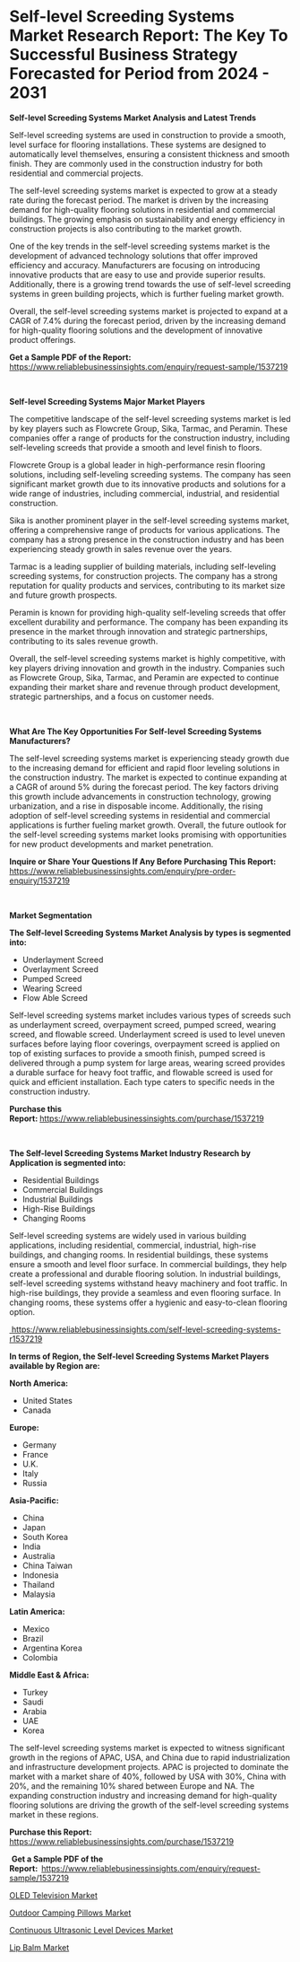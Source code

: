 <p><h1>Self-level Screeding Systems Market Research Report: The Key To Successful Business Strategy Forecasted for Period from 2024 - 2031</h1></p><p><strong>Self-level Screeding Systems Market Analysis and Latest Trends</strong></p>
<p><p>Self-level screeding systems are used in construction to provide a smooth, level surface for flooring installations. These systems are designed to automatically level themselves, ensuring a consistent thickness and smooth finish. They are commonly used in the construction industry for both residential and commercial projects.</p><p>The self-level screeding systems market is expected to grow at a steady rate during the forecast period. The market is driven by the increasing demand for high-quality flooring solutions in residential and commercial buildings. The growing emphasis on sustainability and energy efficiency in construction projects is also contributing to the market growth.</p><p>One of the key trends in the self-level screeding systems market is the development of advanced technology solutions that offer improved efficiency and accuracy. Manufacturers are focusing on introducing innovative products that are easy to use and provide superior results. Additionally, there is a growing trend towards the use of self-level screeding systems in green building projects, which is further fueling market growth.</p><p>Overall, the self-level screeding systems market is projected to expand at a CAGR of 7.4% during the forecast period, driven by the increasing demand for high-quality flooring solutions and the development of innovative product offerings.</p></p>
<p><strong>Get a Sample PDF of the Report:&nbsp;</strong> <a href="https://www.reliablebusinessinsights.com/enquiry/request-sample/1537219">https://www.reliablebusinessinsights.com/enquiry/request-sample/1537219</a></p>
<p>&nbsp;</p>
<p><strong>Self-level Screeding Systems Major Market Players</strong></p>
<p><p>The competitive landscape of the self-level screeding systems market is led by key players such as Flowcrete Group, Sika, Tarmac, and Peramin. These companies offer a range of products for the construction industry, including self-leveling screeds that provide a smooth and level finish to floors. </p><p>Flowcrete Group is a global leader in high-performance resin flooring solutions, including self-leveling screeding systems. The company has seen significant market growth due to its innovative products and solutions for a wide range of industries, including commercial, industrial, and residential construction. </p><p>Sika is another prominent player in the self-level screeding systems market, offering a comprehensive range of products for various applications. The company has a strong presence in the construction industry and has been experiencing steady growth in sales revenue over the years.</p><p>Tarmac is a leading supplier of building materials, including self-leveling screeding systems, for construction projects. The company has a strong reputation for quality products and services, contributing to its market size and future growth prospects.</p><p>Peramin is known for providing high-quality self-leveling screeds that offer excellent durability and performance. The company has been expanding its presence in the market through innovation and strategic partnerships, contributing to its sales revenue growth.</p><p>Overall, the self-level screeding systems market is highly competitive, with key players driving innovation and growth in the industry. Companies such as Flowcrete Group, Sika, Tarmac, and Peramin are expected to continue expanding their market share and revenue through product development, strategic partnerships, and a focus on customer needs.</p></p>
<p>&nbsp;</p>
<p><strong>What Are The Key Opportunities For Self-level Screeding Systems Manufacturers?</strong></p>
<p><p>The self-level screeding systems market is experiencing steady growth due to the increasing demand for efficient and rapid floor leveling solutions in the construction industry. The market is expected to continue expanding at a CAGR of around 5% during the forecast period. The key factors driving this growth include advancements in construction technology, growing urbanization, and a rise in disposable income. Additionally, the rising adoption of self-level screeding systems in residential and commercial applications is further fueling market growth. Overall, the future outlook for the self-level screeding systems market looks promising with opportunities for new product developments and market penetration.</p></p>
<p><strong>Inquire or Share Your Questions If Any Before Purchasing This Report:</strong> <a href="https://www.reliablebusinessinsights.com/enquiry/pre-order-enquiry/1537219">https://www.reliablebusinessinsights.com/enquiry/pre-order-enquiry/1537219</a></p>
<p>&nbsp;</p>
<p><strong>Market Segmentation</strong></p>
<p><strong>The Self-level Screeding Systems Market Analysis by types is segmented into:</strong></p>
<p><ul><li>Underlayment Screed</li><li>Overlayment Screed</li><li>Pumped Screed</li><li>Wearing Screed</li><li>Flow Able Screed</li></ul></p>
<p><p>Self-level screeding systems market includes various types of screeds such as underlayment screed, overpayment screed, pumped screed, wearing screed, and flowable screed. Underlayment screed is used to level uneven surfaces before laying floor coverings, overpayment screed is applied on top of existing surfaces to provide a smooth finish, pumped screed is delivered through a pump system for large areas, wearing screed provides a durable surface for heavy foot traffic, and flowable screed is used for quick and efficient installation. Each type caters to specific needs in the construction industry.</p></p>
<p><strong>Purchase this Report:&nbsp;</strong><a href="https://www.reliablebusinessinsights.com/purchase/1537219">https://www.reliablebusinessinsights.com/purchase/1537219</a></p>
<p>&nbsp;</p>
<p><strong>The Self-level Screeding Systems Market Industry Research by Application is segmented into:</strong></p>
<p><ul><li>Residential Buildings</li><li>Commercial Buildings</li><li>Industrial Buildings</li><li>High-Rise Buildings</li><li>Changing Rooms</li></ul></p>
<p><p>Self-level screeding systems are widely used in various building applications, including residential, commercial, industrial, high-rise buildings, and changing rooms. In residential buildings, these systems ensure a smooth and level floor surface. In commercial buildings, they help create a professional and durable flooring solution. In industrial buildings, self-level screeding systems withstand heavy machinery and foot traffic. In high-rise buildings, they provide a seamless and even flooring surface. In changing rooms, these systems offer a hygienic and easy-to-clean flooring option.</p></p>
<p><a href="https://www.reliablebusinessinsights.com/self-level-screeding-systems-r1537219">&nbsp;https://www.reliablebusinessinsights.com/self-level-screeding-systems-r1537219</a></p>
<p><strong>In terms of Region, the Self-level Screeding Systems Market Players available by Region are:</strong></p>
<p>
    <p> <strong> North America: </strong>
        <ul>
            <li>United States</li>
            <li>Canada</li>
        </ul>
        </p> 
    <p> <strong> Europe: </strong>
        <ul>
            <li>Germany</li>
            <li>France</li>
            <li>U.K.</li>
            <li>Italy</li>
            <li>Russia</li>
        </ul>
        </p> 
    <p> <strong> Asia-Pacific: </strong>
        <ul>
            <li>China</li>
            <li>Japan</li>
            <li>South Korea</li>
            <li>India</li>
            <li>Australia</li>
            <li>China Taiwan</li>
            <li>Indonesia</li>
            <li>Thailand</li>
            <li>Malaysia</li>
        </ul>
        </p> 
    <p> <strong> Latin America: </strong>
        <ul>
            <li>Mexico</li>
            <li>Brazil</li>
            <li>Argentina Korea</li>
            <li>Colombia</li>
        </ul>
        </p> 
    <p> <strong> Middle East & Africa: </strong>
        <ul>
            <li>Turkey</li>
            <li>Saudi</li>
            <li>Arabia</li>
            <li>UAE</li>
            <li>Korea</li>
        </ul>
    </p>
    </p>
<p><p>The self-level screeding systems market is expected to witness significant growth in the regions of APAC, USA, and China due to rapid industrialization and infrastructure development projects. APAC is projected to dominate the market with a market share of 40%, followed by USA with 30%, China with 20%, and the remaining 10% shared between Europe and NA. The expanding construction industry and increasing demand for high-quality flooring solutions are driving the growth of the self-level screeding systems market in these regions.</p></p>
<p><strong>Purchase this Report: </strong><a href="https://www.reliablebusinessinsights.com/purchase/1537219">https://www.reliablebusinessinsights.com/purchase/1537219</a></p>
<p>&nbsp;<strong>Get a Sample PDF of the Report:&nbsp;&nbsp;</strong><a href="https://www.reliablebusinessinsights.com/enquiry/request-sample/1537219">https://www.reliablebusinessinsights.com/enquiry/request-sample/1537219</a></p>
<p><strong></strong></p>
<p><p><a href="https://medium.com/@tavaresauer/oled-television-market-global-market-insights-and-sales-trends-2024-to-2031-274ba9e5c8ed?postPublishedType=initial">OLED Television Market</a></p><p><a href="https://medium.com/@richard_ellings/outdoor-camping-pillows-market-trends-a-detailed-study-of-its-market-segmentation-and-analyzing-2895fce300dd">Outdoor Camping Pillows Market</a></p><p><a href="https://github.com/khlifeservices/Market-Research-Report-List-1/blob/main/continuous-ultrasonic-level-devices-market.md">Continuous Ultrasonic Level Devices Market</a></p><p><a href="https://medium.com/@tankuser238_5568/lip-balm-market-analysis-report-global-insights-by-region-type-solid-cream-lip-balm-liquid-gel-11af660563da">Lip Balm Market</a></p></p>